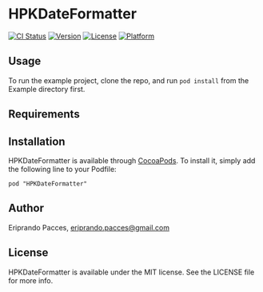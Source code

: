 # HPKDateFormatter

[![CI Status](http://img.shields.io/travis/epacces/HPKDateFormatter.svg?style=flat)](https://travis-ci.org/epacces/HPKDateFormatter)
[![Version](https://img.shields.io/cocoapods/v/HPKDateFormatter.svg?style=flat)](http://cocoadocs.org/docsets/HPKDateFormatter)
[![License](https://img.shields.io/cocoapods/l/HPKDateFormatter.svg?style=flat)](http://cocoadocs.org/docsets/HPKDateFormatter)
[![Platform](https://img.shields.io/cocoapods/p/HPKDateFormatter.svg?style=flat)](http://cocoadocs.org/docsets/HPKDateFormatter)

## Usage

To run the example project, clone the repo, and run `pod install` from the Example directory first.

## Requirements

## Installation

HPKDateFormatter is available through [CocoaPods](http://cocoapods.org). To install
it, simply add the following line to your Podfile:

    pod "HPKDateFormatter"

## Author

Eriprando Pacces, eriprando.pacces@gmail.com

## License

HPKDateFormatter is available under the MIT license. See the LICENSE file for more info.

